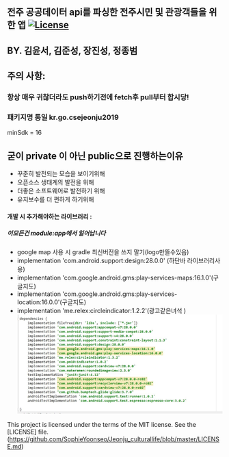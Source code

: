 ## 전주 공공데이터 api를 파싱한 전주시민 및 관광객들을 위한 앱 [![License](https://img.shields.io/badge/license-MIT-green.svg?style=flat)](https://github.com/fastlane/fastlane/blob/master/LICENSE)
## BY. 김윤서, 김준성, 장진성, 정종범

## 주의 사항: 
 ### 항상 매우 귀찮더라도 push하기전에 fetch후 pull부터 합시당! 
   

### 패키지명 통일 kr.go.csejeonju2019

minSdk = 16
## 굳이 private 이 아닌 public으로 진행하는이유 
- 꾸준히 발전되는 모습을 보이기위해
- 오픈소스 생태계의 발전을 위해 
- 더좋은 소프트웨어로 발전하기 위해 
- 유지보수를 더 편하게 하기위해 


#### 개발 시 추가해야하는 라이브러리  :
##### 이모든건 module:app에서 일어납니다 
- google map 사용 시 gradle 최신버전을 쓰지 말기(logo만뜰수있음)
- implementation 'com.android.support:design:28.0.0' (하단바 라이브러리사용)
- implementation 'com.google.android.gms:play-services-maps:16.1.0'(구글지도)
- implementation 'com.google.android.gms:play-services-location:16.0.0'(구글지도)
- implementation 'me.relex:circleindicator:1.2.2'(광고같은녀석 )
![gogglemap](./Etc/depen.JPG)


This project is licensed under the terms of the MIT license. See the [LICENSE] file.
(https://github.com/SophieYoonseo/Jeonju_culturallife/blob/master/LICENSE.md)
 






